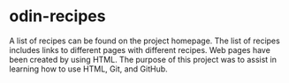 # odin-recipes
A list of recipes can be found on the project homepage. The list of recipes includes links to different pages with different recipes. Web pages have been created by using HTML. The purpose of this project was to assist in learning how to use HTML, Git, and GitHub.